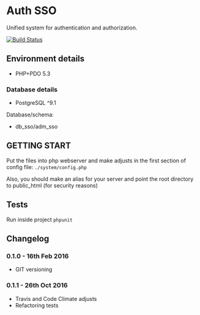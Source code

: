 # Auth SSO

Unified system for authentication and authorization.

[![Build Status](https://travis-ci.org/mrprompt/sso.svg?branch=master)](https://travis-ci.org/mrprompt/sso)


## Environment details

- PHP+PDO 5.3 

### Database details

- PostgreSQL ^9.1 

Database/schema:

- db_sso/adm_sso


## GETTING START


Put the files into php webserver and make adjusts in the first section of config file:
`./system/config.php`

Also, you should make an alias for your server and point the root directory to public_html (for security reasons)

## Tests

Run inside project `phpunit`

## Changelog

### 0.1.0 - 16th Feb 2016

- GIT versioning

### 0.1.1 - 26th Oct 2016

- Travis and Code Climate adjusts
- Refactoring tests
